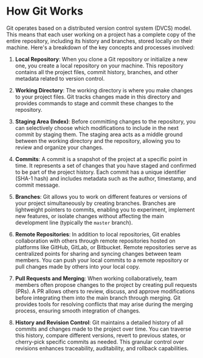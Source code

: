 # How Git Works

Git operates based on a distributed version control system (DVCS) model. This means that each user working on a project has a complete copy of the entire repository, including its history and branches, stored locally on their machine. Here's a breakdown of the key concepts and processes involved:

1. **Local Repository**: When you clone a Git repository or initialize a new one, you create a local repository on your machine. This repository contains all the project files, commit history, branches, and other metadata related to version control.

2. **Working Directory**: The working directory is where you make changes to your project files. Git tracks changes made in this directory and provides commands to stage and commit these changes to the repository.

3. **Staging Area (Index)**: Before committing changes to the repository, you can selectively choose which modifications to include in the next commit by staging them. The staging area acts as a middle ground between the working directory and the repository, allowing you to review and organize your changes.

4. **Commits**: A commit is a snapshot of the project at a specific point in time. It represents a set of changes that you have staged and confirmed to be part of the project history. Each commit has a unique identifier (SHA-1 hash) and includes metadata such as the author, timestamp, and commit message.

5. **Branches**: Git allows you to work on different features or versions of your project simultaneously by creating branches. Branches are lightweight pointers to commits, enabling you to experiment, implement new features, or isolate changes without affecting the main development line (typically the `master` branch).

6. **Remote Repositories**: In addition to local repositories, Git enables collaboration with others through remote repositories hosted on platforms like GitHub, GitLab, or Bitbucket. Remote repositories serve as centralized points for sharing and syncing changes between team members. You can push your local commits to a remote repository or pull changes made by others into your local copy.

7. **Pull Requests and Merging**: When working collaboratively, team members often propose changes to the project by creating pull requests (PRs). A PR allows others to review, discuss, and approve modifications before integrating them into the main branch through merging. Git provides tools for resolving conflicts that may arise during the merging process, ensuring smooth integration of changes.

8. **History and Revision Control**: Git maintains a detailed history of all commits and changes made to the project over time. You can traverse this history, compare different versions, revert to previous states, or cherry-pick specific commits as needed. This granular control over revisions enhances traceability, auditability, and rollback capabilities.
